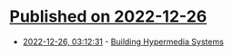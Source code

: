 # [Published on 2022-12-26](index.md)

* [2022-12-26, 03:12:31](https://lobste.rs/s/wyshlv/building_hypermedia_systems) - [Building Hypermedia Systems](https://hypermedia.systems/)
